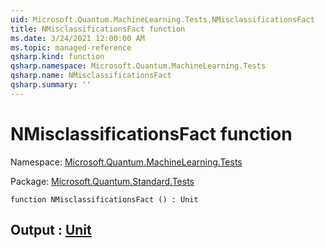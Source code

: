 ```yaml
---
uid: Microsoft.Quantum.MachineLearning.Tests.NMisclassificationsFact
title: NMisclassificationsFact function
ms.date: 3/24/2021 12:00:00 AM
ms.topic: managed-reference
qsharp.kind: function
qsharp.namespace: Microsoft.Quantum.MachineLearning.Tests
qsharp.name: NMisclassificationsFact
qsharp.summary: ''
---
```


# NMisclassificationsFact function

Namespace: [Microsoft.Quantum.MachineLearning.Tests](xref:Microsoft.Quantum.MachineLearning.Tests)

Package: [Microsoft.Quantum.Standard.Tests](https://nuget.org/packages/Microsoft.Quantum.Standard.Tests)




```qsharp
function NMisclassificationsFact () : Unit
```


## Output : [Unit](xref:microsoft.quantum.lang-ref.unit)

